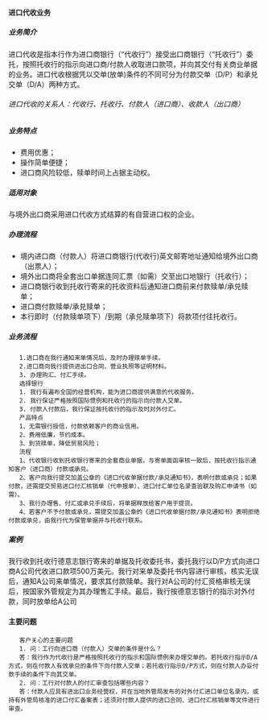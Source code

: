#### 进口代收业务
##### 业务简介
进口代收是指本行作为进口商银行（“代收行”）接受出口商银行（“托收行”）委托，按照托收行的指示向进口商/付款人收取进口款项，并向其交付有关商业单据的业务。进口代收根据凭以交单(放单)条件的不同可分为付款交单（D/P）和承兑交单（D/A）两种方式。
###### 进口代收的关系人：代收行、托收行、付款人（进口商）、收款人（出口商）
##### 业务特点
* 费用优惠；
* 操作简单便捷；
* 进口商风险较低，赎单时间上占据主动权。
##### 适用对象
与境外出口商采用进口代收方式结算的有自营进口权的企业。
##### 办理流程
* 境内进口商（付款人）将进口商银行(代收行)英文邮寄地址通知给境外出口商（出票人）；
* 境外出口商将全套出口单据连同汇票（如需）交至出口地银行（托收行）；
* 进口商银行收到托收行寄来的托收资料后通知进口商前来付款赎单/承兑赎单；
* 进口商付款赎单/承兑赎单；
* 本行即时（付款赎单项下）/到期（承兑赎单项下）将款项付往托收行。
##### 业务流程
       1.进口商在我行通知来单情况后，及时办理赎单手续。
       2.进口商向我行提供进出口合同、营业执照等证明材料。
       3. 办理购汇、付汇手续。
       选择银行
       1. 我行有遍布全国的经营机构，能为进口商提供满意的代收服务。
       2. 我行保证严格按照国际惯例和托收行的指示向付款人交单。
       3. 付款人付款后，我行保证按托收行的指示及时对外付汇。
       产品特点
       1、无需银行授信，付款依赖客户的商业信用。
       2、费用低廉，节约成本。
       3、到货赎单，降低贸易风险；
       流程
       1、代收银行收到托收银行寄来的全套商业单据，与寄单面函审核一致后，按托收行指示通知客户（进口商）付款或承兑。
       2、客户向我行提交加盖公章的《进口代收单据付款/承兑通知书》，表明付款或承兑；如果付款，还需提交贸易进口付汇核销单（代申报单）、进口付汇单位名录查验联及购汇申请书（如需）。
       3、我行办理售、付汇或承兑手续后，将单据释放给客户用于提货。
       4、若客户不予付款或承兑，需提交加盖公章的《进口代收单据付款/承兑通知书》表明拒绝付款或承兑，由我行代为保管单据并与托收行联系。
##### 案例
我行收到托收行德意志银行寄来的单据及托收委托书，委托我行以D/P方式向进口商A公司代收进口款项500万美元。我行对来单及委托书内容进行审核，核实无误后，通知A公司来单情况，要求其付款赎单。我行对A公司的付汇资格审核无误后，按国家外管规定为其办理售汇手续。最后，我行按德意志银行的指示对外付款，同时放单给A公司
#### 主要问题
       客户关心的主要问题
       1. 问：工行向进口商（付款人）交单的条件是什么？
       答：我行作为代收行是严格按照托收行的指示和国际惯例来办理交单的。若托收行指示D/A方式，则在付款人有效承兑的条件下向付款人交单；若托收行指示D/P方式，则在付款人办妥付款手续的条件下向其交单。
       2. 问：工行对付款人的付汇审查包括哪些内容？
       答：付款人应具有进出口业务经营权，并在当地外管局发布的对外付汇进口单位名录内，或持有外管局核准的进口付汇备案表；还须对付款人提供的进口合同、进口付汇核销单等文件进行审查。
